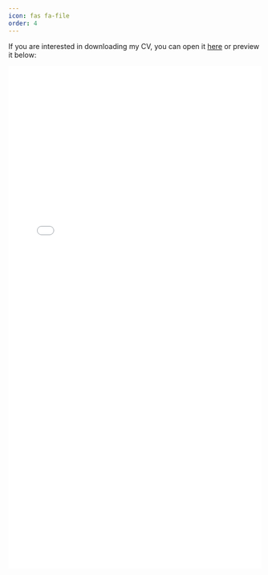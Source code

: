 ```yaml
---
icon: fas fa-file
order: 4
---
```


If you are interested in downloading my CV, you can open it <a href="/assets/pdf/resume.pdf">here</a> or preview it below:

<iframe src="/assets/pdf/resume.pdf" id="igraph" scrolling="no" style="border:none;" seamless="seamless"
height="1000" width="100%" loading="lazy"></iframe>
